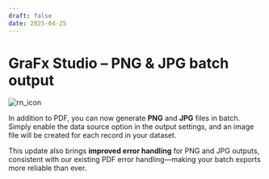 ```yaml
---
draft: false
date: 2025-04-25
---
```


# GraFx Studio – PNG & JPG batch output

![rn_icon](/assets/icon-GraFx-Studio.svg)

In addition to PDF, you can now generate **PNG** and **JPG** files in batch. Simply enable the data source option in the output settings, and an image file will be created for each record in your dataset.

This update also brings **improved error handling** for PNG and JPG outputs, consistent with our existing PDF error handling—making your batch exports more reliable than ever.
